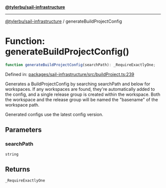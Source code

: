 [**@tylerbu/sail-infrastructure**](../README.md)

***

[@tylerbu/sail-infrastructure](../README.md) / generateBuildProjectConfig

# Function: generateBuildProjectConfig()

```ts
function generateBuildProjectConfig(searchPath): _RequireExactlyOne;
```

Defined in: [packages/sail-infrastructure/src/buildProject.ts:239](https://github.com/microsoft/FluidFramework/blob/main/packages/sail-infrastructure/src/buildProject.ts#L239)

Generates a BuildProjectConfig by searching searchPath and below for workspaces. If any workspaces are found, they're
automatically added to the config, and a single release group is created within the workspace. Both the workspace and
the release group will be named the "basename" of the workspace path.

Generated configs use the latest config version.

## Parameters

### searchPath

`string`

## Returns

`_RequireExactlyOne`
